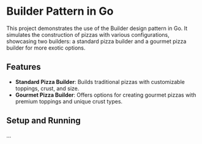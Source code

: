 # Builder Pattern in Go

This project demonstrates the use of the Builder design pattern in Go. It simulates the construction of pizzas with various configurations, showcasing two builders: a standard pizza builder and a gourmet pizza builder for more exotic options.

## Features
- **Standard Pizza Builder**: Builds traditional pizzas with customizable toppings, crust, and size.
- **Gourmet Pizza Builder**: Offers options for creating gourmet pizzas with premium toppings and unique crust types.

## Setup and Running
...
